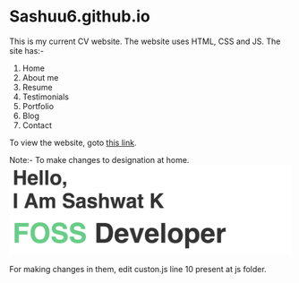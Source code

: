 # Sashuu6.github.io

This is my current CV website. The website uses HTML, CSS and JS. The site has:-
1. Home
2. About me
3. Resume
4. Testimonials
5. Portfolio
6. Blog
7. Contact

To view the website, goto [this link](https://sashuu6.github.io).

Note:-
To make changes to designation at home.
![Designation](/docs/desig.png)

For making changes in them, edit custon.js line 10 present at js folder.
